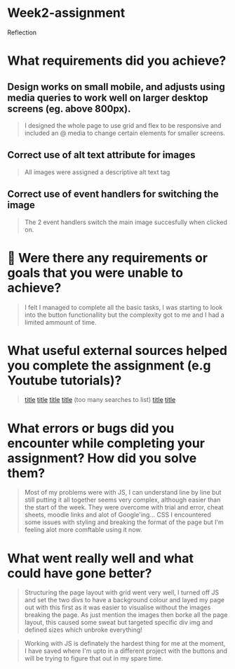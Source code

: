 # Week2-assignment

Reflection

# What requirements did you achieve?

## Design works on small mobile, and adjusts using media queries to work well on larger desktop screens (eg. above 800px).

> I designed the whole page to use grid and flex to be responsive and included an @ media to change certain elements for smaller screens.

## Correct use of alt text attribute for images

> All images were assigned a descriptive alt text tag

## Correct use of event handlers for switching the image

> The 2 event handlers switch the main image succesfully when clicked on.

# 🎯 Were there any requirements or goals that you were unable to achieve?

> I felt I managed to complete all the basic tasks, I was starting to look into the button functionallity but the complexity got to me and I had a limited ammount of time.

# What useful external sources helped you complete the assignment (e.g Youtube tutorials)?

>[title](https://cssgridgenerator.io/)
>[title](https://grid.layoutit.com/)
>[title](https://getbootstrap.com/docs/4.0/layout/grid/)
>[title](https://google.com/) (too many searches to list)
>[title](https://www.w3schools.com/js/js_events.asp)
>[title]([=>](https://www.w3schools.com/js/js_arrow_function.asp))

# What errors or bugs did you encounter while completing your assignment? How did you solve them?

> Most of my problems were with JS, I can understand line by line but still putting it all together seems very complex, although easier than the start of the week. They were overcome with trial and error, cheat sheets, moodle links and alot of Google'ing... CSS I encountered some issues with styling and breaking the format of the page but I'm feeling alot more comftable using it now.

# What went really well and what could have gone better?

> Structuring the page layout with grid went very well, I turned off JS and set the two divs to have a background colour and layed my page out with this first as it was easier to visualise without the images breaking the page. As just mention the images then borke all the page layout, this caused some sweat but targeted specific div img and defined sizes which unbroke everything!

> Working with JS is definately the hardest thing for me at the moment, I have saved where I'm upto in a different project with the buttons and will be trying to figure that out in my spare time.
